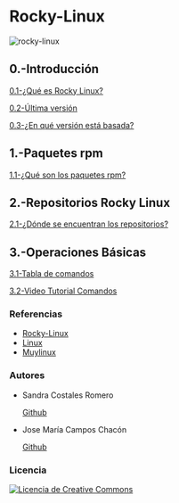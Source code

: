 
# Rocky-Linux

![rocky-linux](https://user-images.githubusercontent.com/114906778/213404078-efd03f9e-85d4-4142-8ef0-ed2e22c9e4f1.png)

## 0.-Introducción

[0.1-¿Qué es Rocky Linux?](modulo0/punto1.md)

[0.2-Última versión](modulo0/punto2.md)

[0.3-¿En qué versión está basada?](modulo0/punto3.md)

## 1.-Paquetes rpm

[1.1-¿Qué son los paquetes rpm?](modulo1/punto1.md)

## 2.-Repositorios Rocky Linux

[2.1-¿Dónde se encuentran los repositorios?](modulo2/punto1.md)

## 3.-Operaciones Básicas

[3.1-Tabla de comandos](modulo3/punto1.md)

[3.2-Video Tutorial Comandos](https://www.youtube.com/watch?v=t9Ex_5ipZHg)

### Referencias

- [Rocky-Linux](https://rockylinux.org)
- [Linux](https://www.linux.org)
- [Muylinux](https://www.muylinux.com)


### Autores

- Sandra Costales Romero

  [Github](https://github.com/Scosrom)
  
- Jose María Campos Chacón

  [Github](https://github.com/camposchaconjosemaria)

### Licencia

<a rel="license" href="http://creativecommons.org/licenses/by/4.0/"><img alt="Licencia de Creative Commons" style="border-width:0" src="https://i.creativecommons.org/l/by/4.0/88x31.png" /></a><br /><a rel="license" href="http://creativecommons.org/licenses/by/4.0/"></a>



